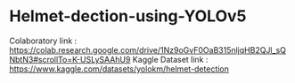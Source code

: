# Helmet-dection-using-YOLOv5
Colaboratory link : https://colab.research.google.com/drive/1Nz9oGvF0OaB315nljqHB2QJl_sQNbtN3#scrollTo=K-USLySAAhU9
Kaggle Dataset link : https://www.kaggle.com/datasets/yolokm/helmet-detection
